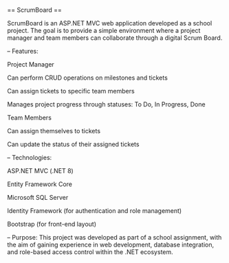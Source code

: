== ScrumBoard ==

ScrumBoard is an ASP.NET MVC web application developed as a school project.
The goal is to provide a simple environment where a project manager and team members can collaborate through a digital Scrum Board.

– Features:

Project Manager

Can perform CRUD operations on milestones and tickets

Can assign tickets to specific team members

Manages project progress through statuses: To Do, In Progress, Done

Team Members

Can assign themselves to tickets

Can update the status of their assigned tickets

– Technologies:

ASP.NET MVC (.NET 8)

Entity Framework Core

Microsoft SQL Server

Identity Framework (for authentication and role management)

Bootstrap (for front-end layout)

– Purpose:
This project was developed as part of a school assignment, with the aim of gaining experience in web development, database integration, and role-based access control within the .NET ecosystem.
